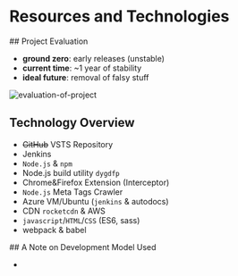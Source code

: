 # Resources and Technologies

## Project Evaluation

- **ground zero**: early releases (unstable)
- **current time**: ~1 year of stability
- **ideal future**: removal of falsy stuff

![evaluation-of-project](https://docs.google.com/drawings/d/e/2PACX-1vS2sLXByjXzz5muMDis6yWI4cjtsC3touY04nkG-nojNg_xr43WvioCsNsqyd7bq5_Mnrxu-4dh9uNe/pub?w=2349&h=866)

## Technology Overview

- ~~GitHub~~ VSTS Repository
- Jenkins
- `Node.js` & `npm`
- Node.js build utility `dygdfp`
- Chrome&Firefox Extension (Interceptor)
- `Node.js` Meta Tags Crawler
- Azure VM/Ubuntu (`jenkins` & autodocs)
- CDN `rocketcdn` & AWS
- `javascript`/`HTML`/`CSS` (ES6, sass)
- webpack & babel

## A Note on Development Model Used

-
